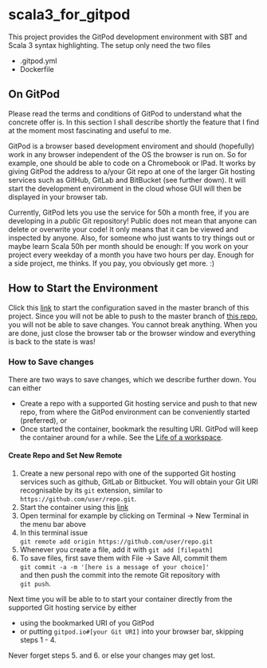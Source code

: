 # scala3_for_gitpod
This project provides the GitPod development environment with SBT and 
Scala 3 syntax highlighting. The setup only need the two files
* .gitpod.yml
* Dockerfile

## On GitPod
Please read the terms and conditions of GitPod to understand what the concrete offer is.
In this section I shall describe shortly the feature that I find at the moment most 
fascinating and useful to me.

GitPod is a browser based development enviroment and should (hopefully) work in any browser
independent of the OS the browser is run on. So for example, one should be able to code on 
a Chromebook or IPad. It works by giving GitPod the address to a/your Git repo at one of the
larger Git hosting services such as GitHub, GitLab and BitBucket (see further down). It will start the
development environment in the cloud whose GUI will then be displayed in your browser tab.

Currently, GitPod lets you use the service for 50h a month free, if you are 
developing in a _public_ Git repository! Public does not mean that anyone can delete or overwrite
your code! It only means that it can be viewed and inspected by anyone. Also, for someone who just 
wants to try things out or maybe learn Scala 50h per month should be enough: If you work on your 
project every weekday of a month you have two hours per day. Enough for a side project, me thinks. 
If you pay, you obviously get more. :)

## How to Start the Environment

Click this [link](gitpod.io#https://github.com/robertPiro/scala3_for_gitpod) to start the 
configuration saved in the master branch of this project. Since you will not be able to
push to the master branch of [this repo](https://github.com/robertPiro/scala3_for_gitpod), 
you will not be able to save changes. You cannot break anything. When you are done, just close
the browser tab or the browser window and everything is back to the state is was!

### How to Save changes
There are two ways to save changes, which we describe further down. You can either 

* Create a repo with a supported Git hosting service and push to that new repo, from where
the GitPod environment can be conveniently started (preferred), or
* Once started the container, bookmark the resulting URI. GitPod will keep the container 
around for a while. See the [Life of a workspace](https://www.gitpod.io/docs/life-of-workspace/).

#### Create Repo and Set New Remote
1. Create a new personal repo with one of the supported Git hosting services such as github, GitLab or Bitbucket.
You will obtain your Git URI recognisable by its `git` extension, similar to
`https://github.com/user/repo.git`.
2. Start the container using this [link](gitpod.io#https://github.com/robertPiro/scala3_for_gitpod)
3. Open terminal for example by clicking on Terminal -> New Terminal in the menu bar above
4. In this terminal issue <br>
```git remote add origin https://github.com/user/repo.git```
5. Whenever you create a file, add it with `git add [filepath]`
6. To save files, first save them with File -> Save All, commit them<br>
```git commit -a -m '[here is a message of your choice]'```<br>
and then push the commit into the remote Git repository with<br>
```git push```.

Next time you will be able to to start your container directly from the supported Git hosting service
by either 
* using the bookmarked URI of you GitPod
* or putting ```gitpod.io#[your Git URI]``` into your browser bar, skipping steps 1 - 4. 

Never forget steps 5. and 6. or else your changes may get lost.



